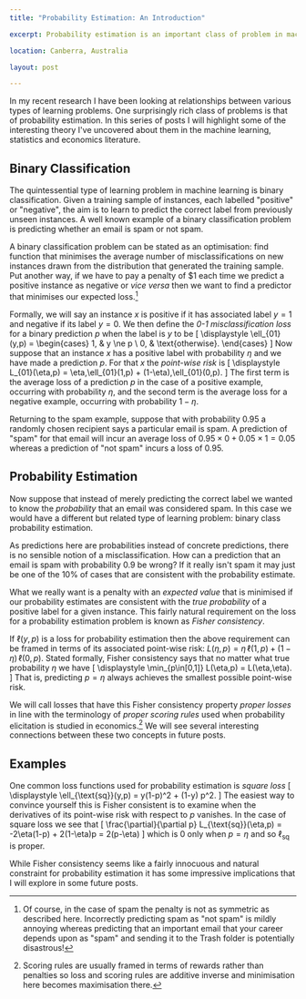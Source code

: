 ```yaml
---
title: "Probability Estimation: An Introduction"

excerpt: Probability estimation is an important class of problem in machine learning. In this, the first of a series of posts, I discuss a natural class of losses for these problems.

location: Canberra, Australia

layout: post

---
```


In my recent research I have been looking at relationships between various types
of learning problems. One surprisingly rich class of problems is that of 
probability estimation. In this series of posts I will 
highlight some of the interesting theory I've uncovered about them in the
machine learning, statistics and economics literature.

Binary Classification
---------------------
The quintessential type of learning problem in machine learning is binary 
classification. Given a training sample of instances, each labelled "positive" 
or "negative", the aim is to learn to predict the correct label from previously 
unseen instances. A well known example of a binary classification problem is 
predicting whether an email is spam or not spam.

A binary classification problem can be stated as an optimisation: find 
function that minimises the average number of misclassifications on new 
instances drawn from the distribution that generated the training sample.
Put another way, if we have to pay a penalty of $1 each time we predict a 
positive instance as negative or _vice versa_ then we want to find a predictor 
that minimises our expected loss.[^1]

[^1]: Of course, in the case of spam the penalty is not as symmetric as 
described here. Incorrectly predicting spam as "not spam" is mildly annoying
whereas predicting that an important email that your career depends upon as
"spam" and sending it to the Trash folder is potentially disastrous!

Formally, we will say an instance $x$ is positive if it has associated label
$y = 1$ and negative if its label $y = 0$.
We then define the _0-1 misclassification loss_ for a binary prediction $p$
when the label is $y$ to be
\[	\displaystyle
	\ell_{01}(y,p) = 
	\begin{cases}
		1, &	y \ne p \\
		0, &	\text{otherwise}.
	\end{cases}
\]
Now suppose that an instance $x$ has a positive label with probability 
$\eta$ and we have made a prediction $p$. For that $x$ the _point-wise risk_
is
\[
	\displaystyle
	L_{01}(\eta,p) 
	= \eta\,\ell_{01}(1,p) + (1-\eta)\,\ell_{01}(0,p).
\]
The first term is the average loss of a prediction $p$ in the case of a positive 
example, occurring with probability $\eta$, and the second term is the 
average loss for a negative example, occurring with probability $1-\eta$. 

Returning to the spam example, suppose that with probability 0.95 a randomly 
chosen recipient says a particular email is spam. A prediction of "spam" for
that email will incur an average loss of $0.95\times 0 + 0.05\times 1 = 0.05$
whereas a prediction of "not spam" incurs a loss of 0.95.

Probability Estimation
----------------------
Now suppose that instead of merely predicting the correct label we wanted to 
know the _probability_ that an email was considered spam. In this case we would 
have a different but related type of learning problem: binary class probability 
estimation.

As predictions here are probabilities instead of concrete predictions, there 
is no sensible notion of a misclassification.
How can a prediction that an email is spam with probability 0.9 be wrong? If it
really isn't spam it may just be one of the 10% of cases that are consistent 
with the probability estimate. 

What we really want is a penalty with an _expected value_ that is minimised 
if our probability estimates are consistent with the _true probability_ of 
a positive label for a given instance. This fairly natural requirement on
the loss for a probability estimation problem is known as 
_Fisher consistency_.

If $\ell(y,p)$ is a loss for probability estimation then the above requirement
can be framed in terms of its associated point-wise risk:
$L(\eta,p) = \eta\,\ell(1,p) + (1-\eta)\,\ell(0,p)$. 
Stated formally, Fisher consistency says that no matter what true probability
$\eta$ we have
\[  \displaystyle
	\min_{p\in[0,1]} L(\eta,p) = L(\eta,\eta).
\]
That is, predicting $p = \eta$ always achieves the smallest possible point-wise 
risk.

We will call losses that have this Fisher consistency property _proper losses_
in line with the terminology of _proper scoring rules_ used when 
probability elicitation is studied in economics.[^2] We will see several 
interesting connections between these two concepts in future posts.

[^2]: Scoring rules are usually framed in terms of rewards rather than penalties
so loss and scoring rules are additive inverse and minimisation here becomes 
maximisation there.

Examples
--------
One common loss functions used for probability estimation is
_square loss_
\[
	\displaystyle
	\ell_{\text{sq}}(y,p) = y(1-p)^2 + (1-y) p^2.
\]
The easiest way to convince yourself this is Fisher consistent is to
examine when the derivatives of its point-wise risk with respect to $p$ 
vanishes. In the case of square loss we see that
\[
	\frac{\partial}{\partial p} L_{\text{sq}}(\eta,p)
	= -2\eta(1-p) + 2(1-\eta)p = 2(p-\eta)
\]
which is 0 only when $p=\eta$ and so $\ell_{\text{sq}}$ is proper.

While Fisher consistency seems like a fairly innocuous and natural constraint
for probability estimation it has some impressive implications that I will
explore in some future posts.